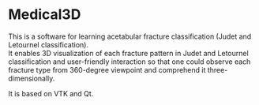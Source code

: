 # Medical3D
This is a software for learning acetabular fracture classification (Judet and Letournel classification).  
It enables 3D visualization of each fracture pattern in Judet and Letournel classification and user-friendly interaction 
so that one could observe each fracture type from 360-degree viewpoint and comprehend it three-dimensionally.

It is based on VTK and Qt. 
